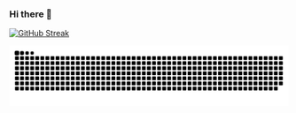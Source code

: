 ### Hi there 👋

[![GitHub Streak](https://streak-stats.demolab.com/?user=krishnapk7&theme=dark&background=000000)](https://git.io/streak-stats)

![snake gif](https://github.com/krishnapk7/krishnapk7/blob/output/github-contribution-grid-snake.svg)

<!--
**krishnapk7/krishnapk7** is a ✨ _special_ ✨ repository because its `README.md` (this file) appears on your GitHub profile.

Here are some ideas to get you started:

- 🔭 I’m currently working on ...
- 🌱 I’m currently learning ...
- 👯 I’m looking to collaborate on ...
- 🤔 I’m looking for help with ...
- 💬 Ask me about ...
- 📫 How to reach me: ...
- 😄 Pronouns: ...
- ⚡ Fun fact: ...
-->
